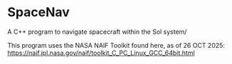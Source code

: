 # SpaceNav
A C++ program to navigate spacecraft within the Sol system/

This program uses the NASA NAIF Toolkit found here, as of 26 OCT 2025: https://naif.jpl.nasa.gov/naif/toolkit_C_PC_Linux_GCC_64bit.html
